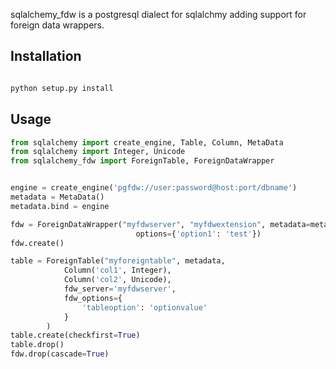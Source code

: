 sqlalchemy_fdw is a postgresql dialect for sqlalchmy adding support for foreign
data wrappers.

Installation
------------
```bash

python setup.py install
```

Usage
-----

```python
from sqlalchemy import create_engine, Table, Column, MetaData
from sqlalchemy import Integer, Unicode
from sqlalchemy_fdw import ForeignTable, ForeignDataWrapper


engine = create_engine('pgfdw://user:password@host:port/dbname')
metadata = MetaData()
metadata.bind = engine

fdw = ForeignDataWrapper("myfdwserver", "myfdwextension", metadata=metadata,
                            options={'option1': 'test'})
fdw.create()

table = ForeignTable("myforeigntable", metadata,
            Column('col1', Integer),
            Column('col2', Unicode),
            fdw_server='myfdwserver',
            fdw_options={ 
                'tableoption': 'optionvalue'
            }
        )
table.create(checkfirst=True)
table.drop()
fdw.drop(cascade=True)
```
